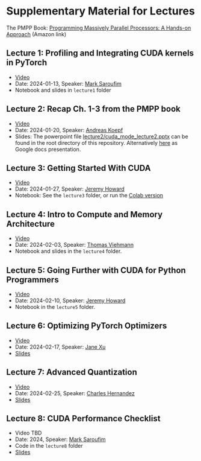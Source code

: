 # Supplementary Material for Lectures

The PMPP Book: [Programming Massively Parallel Processors: A Hands-on Approach](https://a.co/d/2S2fVzt) (Amazon link)


## Lecture 1: Profiling and Integrating CUDA kernels in PyTorch

- [Video](https://youtu.be/LuhJEEJQgUM)
- Date: 2024-01-13, Speaker: [Mark Saroufim](https://twitter.com/marksaroufim)
- Notebook and slides in `lecture1` folder


## Lecture 2: Recap Ch. 1-3 from the PMPP book

- [Video](https://youtu.be/NQ-0D5Ti2dc)
- Date: 2024-01-20, Speaker: [Andreas Koepf](https://twitter.com/neurosp1ke)
- Slides: The powerpoint file [lecture2/cuda_mode_lecture2.pptx](./lecture2/cuda_mode_lecture2.pptx) can be found in the root directory of this repository. Alternatively [here](https://docs.google.com/presentation/d/1deqvEHdqEC4LHUpStO6z3TT77Dt84fNAvTIAxBJgDck/edit#slide=id.g2b1444253e5_1_75) as Google docs presentation.


## Lecture 3: Getting Started With CUDA

- [Video](https://youtu.be/4sgKnKbR-WE)
- Date: 2024-01-27, Speaker: [Jeremy Howard](https://twitter.com/jeremyphoward)
- Notebook: See the `lecture3` folder, or run the [Colab version](https://colab.research.google.com/drive/180uk6frvMBeT4tywhhYXmz3PJaCIA_uk?usp=sharing)


## Lecture 4: Intro to Compute and Memory Architecture

- [Video](https://youtu.be/lTmYrKwjSOU)
- Date: 2024-02-03, Speaker: [Thomas Viehmann](https://lernapparat.de/)
- Notebook and slides in the `lecture4` folder.


## Lecture 5: Going Further with CUDA for Python Programmers

- [Video](https://youtu.be/wVsR-YhaHlM)
- Date: 2024-02-10, Speaker: [Jeremy Howard](https://twitter.com/jeremyphoward)
- Notebook in the `lecture5` folder.


## Lecture 6: Optimizing PyTorch Optimizers
- [Video](https://www.youtube.com/watch?v=hIop0mWKPHc)
- Date: 2024-02-17, Speaker: [Jane Xu](https://github.com/janeyx99)
- [Slides](https://docs.google.com/presentation/d/13WLCuxXzwu5JRZo0tAfW0hbKHQMvFw4O/edit#slide=id.p1)


## Lecture 7: Advanced Quantization
- [Video](https://www.youtube.com/watch?v=1u9xUK3G4VM)
- Date: 2024-02-25, Speaker: [Charles Hernandez](https://github.com/HDCharles)
- [Slides](https://www.dropbox.com/scl/fi/hzfx1l267m8gwyhcjvfk4/Quantization-Cuda-vs-Triton.pdf?rlkey=s4j64ivi2kpp2l0uq8xjdwbab&dl=0)


## Lecture 8: CUDA Performance Checklist
- Video TBD
- Date: 2024, Speaker: [Mark Saroufim](https://github.com/msaroufim)
- Code in the `lecture8` folder
- [Slides](https://docs.google.com/presentation/d/1cvVpf3ChFFiY4Kf25S4e4sPY6Y5uRUO-X-A4nJ7IhFE/edit?usp=sharing)
